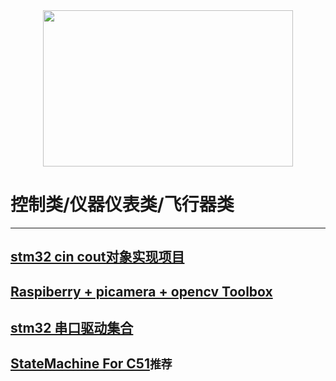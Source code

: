 <div align=center><img width="400" height="250" src="https://github.com/mti05001/-Electronic-Design-Contest-/blob/master/pic.jpg"/></div>

# 控制类/仪器仪表类/飞行器类
---

## [stm32 cin cout对象实现项目](https://github.com/zgpTree/stm32_cppTest)
## [Raspiberry + picamera + opencv Toolbox](https://github.com/IyangDc/py_opencv_tools.git)
## [stm32 串口驱动集合](https://github.com/zgpTree/stm32_serial_driver.git)
## [StateMachine For C51](https://github.com/zgpTree/c51_state_machine.git)```推荐```

